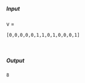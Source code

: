 ##### Input 
v = 
  ``` 
[0,0,0,0,0,1,1,0,1,0,0,0,1] 
``` 
 &nbsp;
##### Output 
 ``` 
8
```
&nbsp;

